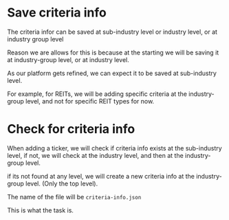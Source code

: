 # Save criteria info

The criteria infor can be saved at sub-industry level or industry level, or at industry group level

Reason we are allows for this is because at the starting we will be saving it at industry-group level, or at industry level.

As our platform gets refined, we can expect it to be saved at sub-industry level.


For example, for REITs, we will be adding specific criteria at the industry-group level, and not for specific REIT types for now.


# Check for criteria info
When adding a ticker, we will check if criteria info exists at the sub-industry level, if not, we will check at the industry level, and then at the industry-group level.

if its not found at any level, we will create a new criteria info at the industry-group level. (Only the top level).

The name of the file will be `criteria-info.json`

This is what the task is.
